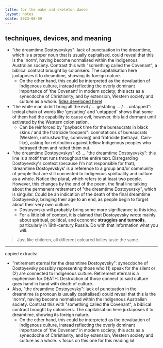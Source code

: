 ```yaml
---
title: for the wake and skeleton dance 
layout: notes
cdate: 2023-08-09
---
```


## techniques, devices, and meaning

- "the dreamtime Dostoyevskys": lack of punctuation in the dreamtime, which is a proper noun that is usually capitalised, could reveal that this is the 'norm', having become normalised within the Indigenous Australian society. Contrast this with "something called the Covenant", a biblical contract brought by colonisers. The capitalisation here juxtaposes it to dreamtime, showing its foreign nature.
    - On the other hand, this could be interpreted as the devaluation of Indigenous culture, instead reflecting the overly dominant importance of 'the Covenant' in modern society; this acts as a synecdoche of Christianity, and by extension, Western society and culture as a whole. ([idea developed here](/notes/dostoyevsky-in-wagan-watson))
- "the white man didn't bring all the evil / ... gestating ... / ... untapped": lexical chain of words like 'gestating' and 'untapped' shows that some of them had the capability to cause evil, however, this laid dormant until activated by the Western colonisation.
    - Can be reinforced by "payback time for the bureaucrats in black skins / and the fratricide troopers": connotations of bureaucrats (Western, untrustworthy, conniving) and fratricide (betrayal, Cain-like), asking for retribution against fellow Indigenous peoples who betrayed them and ratted them out.
- "the dreamtime Dostoyevskys" x3 ... "the dreamtime Dostoyevsky": this line is a motif that runs throughout the entire text. Disregarding Dostoyevsky's context (because I'm not responsible for that), 'dreamtime Dostoyevskys' is a reference to a group and/or community of people that are still connected to Indigenous spirituality and culture as a whole. Notice the plural, which refers to at least two people. However, this changes by the end of the poem, the final line talking about the permanent retirement of "the dreamtime Dostoyevsky", which is singular. Could be an indication of the death of the final dreamtime Dostoyevsky, bringing their age to an end, as people begin to forget about their very own culture.
    - Dostoyevsky will probably bring some more significance to this idea.
    - For a little bit of context, it is claimed that Dostoyevsky wrote mainly about spiritual, political, and economic **struggles and turmoils**, particularly in 19th-century Russia. Do with that information what you will.

> Just like children, all different coloured lollies taste the same.

---

copied extracts:
- "retirement eternal for the dreamtime Dostoyevsky": synecdoche of Dostoyevsky possibly representing those who (1) speak for the silent or (2) are connected to Indigenous culture. Retirement eternal is a euphemism for DEATH. Destruction of those connect to said culture goes hand in hand with death of culture.​
- Also, "the dreamtime Dostoyevsky": lack of punctuation in the dreamtime (a pronoun is usually capitalised) could reveal that this is the 'norm', having become normalised within the Indigenous Australian society. Contrast this with "something called the Covenant", a biblical contract brought by colonisers. The capitalisation here juxtaposes it to dreamtime, showing its foreign nature.​
    - On the other hand, this could be interpreted as the devaluation of Indigenous culture, instead reflecting the overly dominant importance of 'the Covenant' in modern society; this acts as a synecdoche of Christianity, and by extension, Western society and culture as a whole. < focus on this one for this reading lol​
